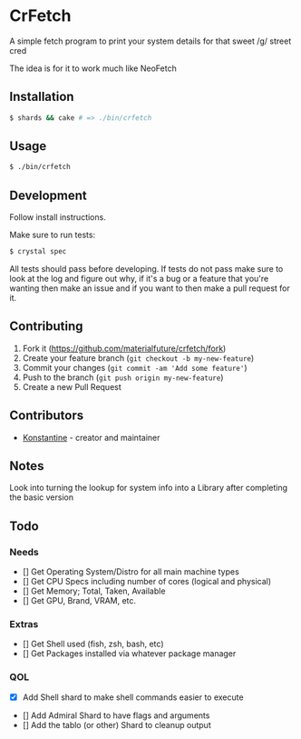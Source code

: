 # CrFetch

A simple fetch program to print your system details for that sweet /g/ street cred

The idea is for it to work much like NeoFetch

## Installation

``` sh
$ shards && cake # => ./bin/crfetch
```

## Usage

``` sh
$ ./bin/crfetch
```

## Development

Follow install instructions.

Make sure to run tests:

``` sh
$ crystal spec
```

All tests should pass before developing. If tests do not pass make sure to look
at the log and figure out why, if it's a bug or a feature that you're wanting then
make an issue and if you want to then make a pull request for it.

## Contributing

1. Fork it (<https://github.com/materialfuture/crfetch/fork>)
2. Create your feature branch (`git checkout -b my-new-feature`)
3. Commit your changes (`git commit -am 'Add some feature'`)
4. Push to the branch (`git push origin my-new-feature`)
5. Create a new Pull Request

## Contributors

- [Konstantine](https://github.com/materialfuture) - creator and maintainer

## Notes

Look into turning the lookup for system info into a Library after completing the
basic version

## Todo

### Needs
- [] Get Operating System/Distro for all main machine types
- [] Get CPU Specs including number of cores (logical and physical)
- [] Get Memory; Total, Taken, Available
- [] Get GPU, Brand, VRAM, etc.

### Extras
- [] Get Shell used (fish, zsh, bash, etc)
- [] Get Packages installed via whatever package manager

### QOL
- [x] Add Shell shard to make shell commands easier to execute
- [] Add Admiral Shard to have flags and arguments
- [] Add the tablo (or other) Shard to cleanup output
